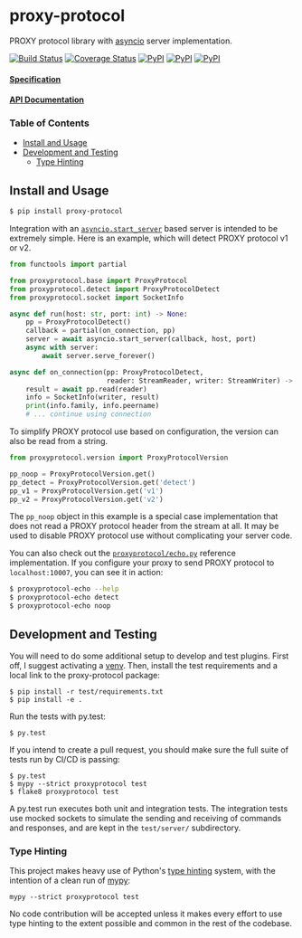 proxy-protocol
==============

PROXY protocol library with [asyncio][2] server implementation.

[![Build Status](https://travis-ci.org/icgood/proxy-protocol.svg?branch=master)](https://travis-ci.org/icgood/proxy-protocol)
[![Coverage Status](https://coveralls.io/repos/icgood/proxy-protocol/badge.svg)](https://coveralls.io/r/icgood/proxy-protocol)
[![PyPI](https://img.shields.io/pypi/v/proxy-protocol.svg)](https://pypi.python.org/pypi/proxy-protocol)
[![PyPI](https://img.shields.io/pypi/pyversions/proxy-protocol.svg)](https://pypi.python.org/pypi/proxy-protocol)
[![PyPI](https://img.shields.io/pypi/l/proxy-protocol.svg)](https://pypi.python.org/pypi/proxy-protocol)

#### [Specification](https://www.haproxy.org/download/1.8/doc/proxy-protocol.txt)
#### [API Documentation](http://icgood.github.io/proxy-protocol/)

### Table of Contents

* [Install and Usage](#install-and-usage)
* [Development and Testing](#development-and-testing)
  * [Type Hinting](#type-hinting)

## Install and Usage

```bash
$ pip install proxy-protocol
```

Integration with an [`asyncio.start_server`][3] based server is intended to be
extremely simple. Here is an example, which will detect PROXY protocol v1 or
v2.

```python
from functools import partial

from proxyprotocol.base import ProxyProtocol
from proxyprotocol.detect import ProxyProtocolDetect
from proxyprotocol.socket import SocketInfo

async def run(host: str, port: int) -> None:
    pp = ProxyProtocolDetect()
    callback = partial(on_connection, pp)
    server = await asyncio.start_server(callback, host, port)
    async with server:
        await server.serve_forever()

async def on_connection(pp: ProxyProtocolDetect,
                        reader: StreamReader, writer: StreamWriter) -> None:
    result = await pp.read(reader)
    info = SocketInfo(writer, result)
    print(info.family, info.peername)
    # ... continue using connection
```

To simplify PROXY protocol use based on configuration, the version can also be
read from a string.

```python
from proxyprotocol.version import ProxyProtocolVersion

pp_noop = ProxyProtocolVersion.get()
pp_detect = ProxyProtocolVersion.get('detect')
pp_v1 = ProxyProtocolVersion.get('v1')
pp_v2 = ProxyProtocolVersion.get('v2')
```

The `pp_noop` object in this example is a special case implementation that does
not read a PROXY protocol header from the stream at all. It may be used to
disable PROXY protocol use without complicating your server code.

You can also check out the [`proxyprotocol/echo.py`][4] reference
implementation. If you configure your proxy to send PROXY protocol to
`localhost:10007`, you can see it in action:

```bash
$ proxyprotocol-echo --help
$ proxyprotocol-echo detect
$ proxyprotocol-echo noop
```

## Development and Testing

You will need to do some additional setup to develop and test plugins. First
off, I suggest activating a [venv][5]. Then, install the test requirements and
a local link to the proxy-protocol package:

```
$ pip install -r test/requirements.txt
$ pip install -e .
```

Run the tests with py.test:

```
$ py.test
```

If you intend to create a pull request, you should make sure the full suite of
tests run by CI/CD is passing:

```
$ py.test
$ mypy --strict proxyprotocol test
$ flake8 proxyprotocol test
```

A py.test run executes both unit and integration tests. The integration tests
use mocked sockets to simulate the sending and receiving of commands and
responses, and are kept in the `test/server/` subdirectory.

### Type Hinting

This project makes heavy use of Python's [type hinting][6] system, with the
intention of a clean run of [mypy][7]:

```
mypy --strict proxyprotocol test
```

No code contribution will be accepted unless it makes every effort to use type
hinting to the extent possible and common in the rest of the codebase.

[2]: https://docs.python.org/3/library/asyncio.html
[3]: https://docs.python.org/3/library/asyncio-stream.html#asyncio.start_server
[4]: https://github.com/icgood/proxy-protocol/blob/master/proxyprotocol/echo.py
[5]: https://docs.python.org/3/library/venv.html
[6]: https://www.python.org/dev/peps/pep-0484/
[7]: http://mypy-lang.org/
